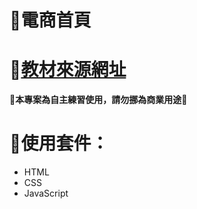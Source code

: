 # 🏪電商首頁
# 🚀[教材來源網址](https://www.youtube.com/playlist?list=PLmOn9nNkQxJGxBP1ydX41wZKJMUvBl6on)
**🚫本專案為自主練習使用，請勿挪為商業用途🚫**

# 🔧使用套件：
* HTML
* CSS 
* JavaScript
